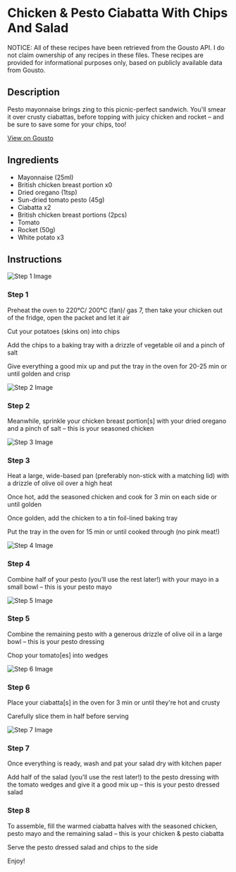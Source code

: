 # Chicken & Pesto Ciabatta With Chips And Salad

NOTICE: All of these recipes have been retrieved from the Gousto API. I do not claim ownership of any recipes in these files. These recipes are provided for informational purposes only, based on publicly available data from Gousto.

## Description

Pesto mayonnaise brings zing to this picnic-perfect sandwich. You'll smear it over crusty ciabattas, before topping with juicy chicken and rocket – and be sure to save some for your chips, too! 

[View on Gousto](https://www.gousto.co.uk/recipes/cookbook/chicken-red-pesto-ciabatta-with-chips-rocket)

## Ingredients

- Mayonnaise (25ml)
- British chicken breast portion x0
- Dried oregano (1tsp)
- Sun-dried tomato pesto (45g)
- Ciabatta x2
- British chicken breast portions (2pcs)
- Tomato
- Rocket (50g)
- White potato x3

## Instructions

![Step 1 Image](https://production-media.gousto.co.uk/cms/recipe-step-image/Step-1-1599054533737-x200.jpg)

### Step 1

Preheat the oven to 220°C/ 200°C (fan)/ gas 7, then take your chicken out of the fridge, open the packet and let it air

Cut your potatoes (skins on) into chips

Add the chips to a baking tray with a drizzle of vegetable oil and a pinch of salt

Give everything a good mix up and put the tray in the oven for 20-25 min or until golden and crisp

![Step 2 Image](https://production-media.gousto.co.uk/cms/recipe-step-image/Step-2-1599054553149-x200.jpg)

### Step 2

Meanwhile, sprinkle your chicken breast portion[s] with your dried oregano and a pinch of salt – this is your seasoned chicken

![Step 3 Image](https://production-media.gousto.co.uk/cms/recipe-step-image/Step-3-1599054563076-x200.jpg)

### Step 3

Heat a large, wide-based pan (preferably non-stick with a matching lid) with a drizzle of olive oil over a high heat

Once hot, add the seasoned chicken and cook for 3 min on each side or until golden

Once golden, add the chicken to a tin foil-lined baking tray

Put the tray in the oven for 15 min or until cooked through (no pink meat!)

![Step 4 Image](https://production-media.gousto.co.uk/cms/recipe-step-image/step-4-1599054685919-x200.jpg)

### Step 4

Combine half of your pesto (you’ll use the rest later!) with your mayo in a small bowl – this is your pesto mayo

![Step 5 Image](https://production-media.gousto.co.uk/cms/recipe-step-image/Step-5-1599054596119-x200.jpg)

### Step 5

Combine the remaining pesto with a generous drizzle of olive oil in a large bowl – this is your pesto dressing

Chop your tomato[es] into wedges

![Step 6 Image](https://production-media.gousto.co.uk/cms/recipe-step-image/Step-6-1639411751626-x200.jpg)

### Step 6

Place your ciabatta[s] in the oven for 3 min or until they're hot and crusty

Carefully slice them in half before serving

![Step 7 Image](https://production-media.gousto.co.uk/cms/recipe-step-image/Step-7-copy-1599054629474-x200.jpg)

### Step 7

Once everything is ready, wash and pat your salad dry with kitchen paper

Add half of the salad (you'll use the rest later!) to the pesto dressing with the tomato wedges and give it a good mix up – this is your pesto dressed salad

### Step 8

To assemble, fill the warmed ciabatta halves with the seasoned chicken, pesto mayo and the remaining salad – this is your chicken & pesto ciabatta

Serve the pesto dressed salad and chips to the side

Enjoy!

